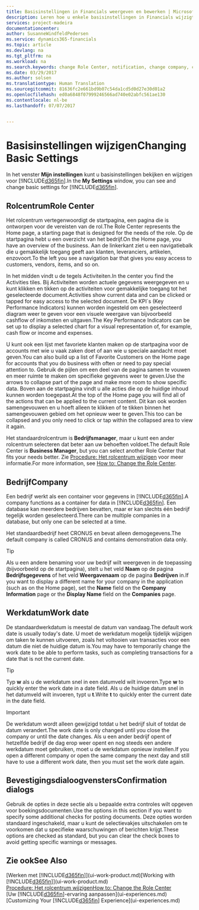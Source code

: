```yaml
---
title: Basisinstellingen in Financials weergeven en bewerken | Microsoft Docs
description: Leren hoe u enkele basisinstellingen in Financials wijzigt, bijvoorbeeld het rolcentrum, bedrijf of de werkdatum.
services: project-madeira
documentationcenter: 
author: SusanneWindfeldPedersen
ms.service: dynamics365-financials
ms.topic: article
ms.devlang: na
ms.tgt_pltfrm: na
ms.workload: na
ms.search.keywords: change Role Center, notification, change company, change work date
ms.date: 03/29/2017
ms.author: solsen
ms.translationtype: Human Translation
ms.sourcegitcommit: 81636fc2e661bd9b07c54da1cd5d0d27e30d01a2
ms.openlocfilehash: ed0a6848f07999246566ad740e02abfc561ae130
ms.contentlocale: nl-be
ms.lasthandoff: 07/07/2017


---
```

# <a name="changing-basic-settings"></a><span data-ttu-id="07e96-103">Basisinstellingen wijzigen</span><span class="sxs-lookup"><span data-stu-id="07e96-103">Changing Basic Settings</span></span>
<span data-ttu-id="07e96-104">In het venster **Mijn instellingen** kunt u basisinstellingen bekijken en wijzigen voor [!INCLUDE[d365fin](includes/d365fin_md.md)].</span><span class="sxs-lookup"><span data-stu-id="07e96-104">In the **My Settings** window, you can see and change basic settings for [!INCLUDE[d365fin](includes/d365fin_md.md)].</span></span>  

## <a name="role-center"></a><span data-ttu-id="07e96-105">Rolcentrum</span><span class="sxs-lookup"><span data-stu-id="07e96-105">Role Center</span></span>
<span data-ttu-id="07e96-106">Het rolcentrum vertegenwoordigt de startpagina, een pagina die is ontworpen voor de vereisten van de rol.</span><span class="sxs-lookup"><span data-stu-id="07e96-106">The Role Center represents the Home page, a starting page that is designed for the needs of the role.</span></span> <span data-ttu-id="07e96-107">Op de startpagina hebt u een overzicht van het bedrijf.</span><span class="sxs-lookup"><span data-stu-id="07e96-107">On the Home page, you have an overview of the business.</span></span> <span data-ttu-id="07e96-108">Aan de linkerkant ziet u een navigatiebalk die u gemakkelijk toegang geeft aan klanten, leveranciers, artikelen, enzovoort.</span><span class="sxs-lookup"><span data-stu-id="07e96-108">To the left you see a navigation bar that gives you easy access to customers, vendors, items, and so on.</span></span>

<span data-ttu-id="07e96-109">In het midden vindt u de tegels Activiteiten.</span><span class="sxs-lookup"><span data-stu-id="07e96-109">In the center you find the Activities tiles.</span></span> <span data-ttu-id="07e96-110">Bij Activiteiten worden actuele gegevens weergegeven en u kunt klikken en tikken op de activiteiten voor gemakkelijke toegang tot het geselecteerde document.</span><span class="sxs-lookup"><span data-stu-id="07e96-110">Activities show current data and can be clicked or tapped for easy access to the selected document.</span></span> <span data-ttu-id="07e96-111">De KPI´s (Key Performance Indicators) kunnen worden ingesteld om een geselecteerd diagram weer te geven voor een visuele weergave van bijvoorbeeld cashflow of inkomsten en uitgaven.</span><span class="sxs-lookup"><span data-stu-id="07e96-111">The Key Performance Indicators can be set up to display a selected chart for a visual representation of, for example, cash flow or income and expenses.</span></span>

<span data-ttu-id="07e96-112">U kunt ook een lijst met favoriete klanten maken op de startpagina voor de accounts met wie u vaak zaken doet of aan wie u speciale aandacht moet geven.</span><span class="sxs-lookup"><span data-stu-id="07e96-112">You can also build up a list of Favorite Customers on the Home page for accounts that you do business with often or need to pay special attention to.</span></span> <span data-ttu-id="07e96-113">Gebruik de pijlen om een deel van de pagina samen te vouwen en meer ruimte te maken om specifieke gegevens weer te geven.</span><span class="sxs-lookup"><span data-stu-id="07e96-113">Use the arrows to collapse part of the page and make more room to show specific data.</span></span> <span data-ttu-id="07e96-114">Boven aan de startpagina vindt u alle acties die op de huidige inhoud kunnen worden toegepast.</span><span class="sxs-lookup"><span data-stu-id="07e96-114">At the top of the Home page you will find all of the actions that can be applied to the current content.</span></span> <span data-ttu-id="07e96-115">Dit kan ook worden samengevouwen en u hoeft alleen te klikken of te tikken binnen het samengevouwen gebied om het opnieuw weer te geven.</span><span class="sxs-lookup"><span data-stu-id="07e96-115">This too can be collapsed and you only need to click or tap within the collapsed area to view it again.</span></span>

<span data-ttu-id="07e96-116">Het standaardrolcentrum is **Bedrijfsmanager**, maar u kunt een ander rolcentrum selecteren dat beter aan uw behoeften voldoet.</span><span class="sxs-lookup"><span data-stu-id="07e96-116">The default Role Center is **Business Manager**, but you can select another Role Center that fits your needs better.</span></span> <span data-ttu-id="07e96-117">Zie [Procedure: Het rolcentrum wijzigen](change-role.md) voor meer informatie.</span><span class="sxs-lookup"><span data-stu-id="07e96-117">For more information, see [How to: Change the Role Center](change-role.md).</span></span>

## <a name="company"></a><span data-ttu-id="07e96-118">Bedrijf</span><span class="sxs-lookup"><span data-stu-id="07e96-118">Company</span></span>
<span data-ttu-id="07e96-119">Een bedrijf werkt als een container voor gegevens in [!INCLUDE[d365fin](includes/d365fin_md.md)].</span><span class="sxs-lookup"><span data-stu-id="07e96-119">A company functions as a container for data in [!INCLUDE[d365fin](includes/d365fin_md.md)].</span></span> <span data-ttu-id="07e96-120">Een database kan meerdere bedrijven bevatten, maar er kan slechts één bedrijf tegelijk worden geselecteerd.</span><span class="sxs-lookup"><span data-stu-id="07e96-120">There can be multiple companies in a database, but only one can be selected at a time.</span></span>

<span data-ttu-id="07e96-121">Het standaardbedrijf heet CRONUS en bevat alleen demogegevens.</span><span class="sxs-lookup"><span data-stu-id="07e96-121">The default company is called CRONUS and contains demonstration data only.</span></span>

> [!TIP]  
>   <span data-ttu-id="07e96-122">Als u een andere benaming voor uw bedrijf wilt weergeven in de toepassing (bijvoorbeeld op de startpagina), stelt u het veld **Naam** op de pagina **Bedrijfsgegevens** of het veld **Weergavenaam** op de pagina **Bedrijven** in.</span><span class="sxs-lookup"><span data-stu-id="07e96-122">If you want to display a different name for your company in the application (such as on the Home page), set the **Name** field on the **Company Information** page or the **Display Name** field on the **Companies** page.</span></span>  

## <a name="work-date"></a><span data-ttu-id="07e96-123">Werkdatum</span><span class="sxs-lookup"><span data-stu-id="07e96-123">Work date</span></span>
<span data-ttu-id="07e96-124">De standaardwerkdatum is meestal de datum van vandaag.</span><span class="sxs-lookup"><span data-stu-id="07e96-124">The default work date is usually today's date.</span></span> <span data-ttu-id="07e96-125">U moet de werkdatum mogelijk tijdelijk wijzigen om taken te kunnen uitvoeren, zoals het voltooien van transacties voor een datum die niet de huidige datum is.</span><span class="sxs-lookup"><span data-stu-id="07e96-125">You may have to temporarily change the work date to be able to perform tasks, such as completing transactions for a date that is not the current date.</span></span>

> [!TIP]  
>   <span data-ttu-id="07e96-126">Typ **w** als u de werkdatum snel in een datumveld wilt invoeren.</span><span class="sxs-lookup"><span data-stu-id="07e96-126">Type **w** to quickly enter the work date in a date field.</span></span> <span data-ttu-id="07e96-127">Als u de huidige datum snel in het datumveld wilt invoeren, typt u **t**.</span><span class="sxs-lookup"><span data-stu-id="07e96-127">Write **t** to quickly enter the current date in the date field.</span></span>

> [!IMPORTANT]  
>   <span data-ttu-id="07e96-128">De werkdatum wordt alleen gewijzigd totdat u het bedrijf sluit of totdat de datum verandert.</span><span class="sxs-lookup"><span data-stu-id="07e96-128">The work date is only changed until you close the company or until the date changes.</span></span> <span data-ttu-id="07e96-129">Als u een ander bedrijf opent of hetzelfde bedrijf de dag erop weer opent en nog steeds een andere werkdatum moet gebruiken, moet u de werkdatum opnieuw instellen.</span><span class="sxs-lookup"><span data-stu-id="07e96-129">If you open a different company or open the same company the next day and still have to use a different work date, then you must set the work date again.</span></span>

## <a name="confirmation-dialogs"></a><span data-ttu-id="07e96-130">Bevestigingsdialoogvensters</span><span class="sxs-lookup"><span data-stu-id="07e96-130">Confirmation dialogs</span></span>
<span data-ttu-id="07e96-131">Gebruik de opties in deze sectie als u bepaalde extra controles wilt opgeven voor boekingsdocumenten.</span><span class="sxs-lookup"><span data-stu-id="07e96-131">Use the options in this section if you want to specify some additional checks for posting documents.</span></span> <span data-ttu-id="07e96-132">Deze opties worden standaard ingeschakeld, maar u kunt de selectievakjes uitschakelen om te voorkomen dat u specifieke waarschuwingen of berichten krijgt.</span><span class="sxs-lookup"><span data-stu-id="07e96-132">These options are checked as standard, but you can clear the check boxes to avoid getting specific warnings or messages.</span></span>

## <a name="see-also"></a><span data-ttu-id="07e96-133">Zie ook</span><span class="sxs-lookup"><span data-stu-id="07e96-133">See Also</span></span>
<span data-ttu-id="07e96-134">[Werken met [!INCLUDE[d365fin](includes/d365fin_md.md)]](ui-work-product.md)</span><span class="sxs-lookup"><span data-stu-id="07e96-134">[Working with [!INCLUDE[d365fin](includes/d365fin_md.md)]](ui-work-product.md)</span></span>  
[<span data-ttu-id="07e96-135">Procedure: Het rolcentrum wijzigen</span><span class="sxs-lookup"><span data-stu-id="07e96-135">How to: Change the Role Center</span></span>](change-role.md)  
<span data-ttu-id="07e96-136">[Uw [!INCLUDE[d365fin](includes/d365fin_md.md)]-ervaring aanpassen](ui-experiences.md)</span><span class="sxs-lookup"><span data-stu-id="07e96-136">[Customizing Your [!INCLUDE[d365fin](includes/d365fin_md.md)] Experience](ui-experiences.md)</span></span>  

